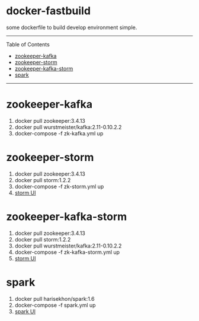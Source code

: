 # docker-fastbuild

some dockerfile to build develop environment simple.

---

Table of Contents

* <a href="#zookeeper-kafka">zookeeper-kafka</a>
* <a href="#zookeeper-storm">zookeeper-storm</a>
* <a href="#zookeeper-kafka-storm">zookeeper-kafka-storm</a>
* <a href="#spark">spark</a>

---

<a name="zookeeper-kafka"></a>

# zookeeper-kafka

1. docker pull zookeeper:3.4.13
2. docker pull wurstmeister/kafka:2.11-0.10.2.2
3. docker-compose -f zk-kafka.yml up

<a name="zookeeper-storm"></a>

# zookeeper-storm

1. docker pull zookeeper:3.4.13
2. docker pull storm:1.2.2
3. docker-compose -f zk-storm.yml up
4. [storm UI](http://localhost:8080)

<a name="zookeeper-kafka-storm"></a>

# zookeeper-kafka-storm

1. docker pull zookeeper:3.4.13
2. docker pull storm:1.2.2
3. docker pull wurstmeister/kafka:2.11-0.10.2.2
4. docker-compose -f zk-kafka-storm.yml up
5. [storm UI](http://localhost:8080)

<a name="spark"></a>

# spark

1. docker pull harisekhon/spark:1.6
2. docker-compose -f spark.yml up
3. [spark UI](http://localhost:8080)

